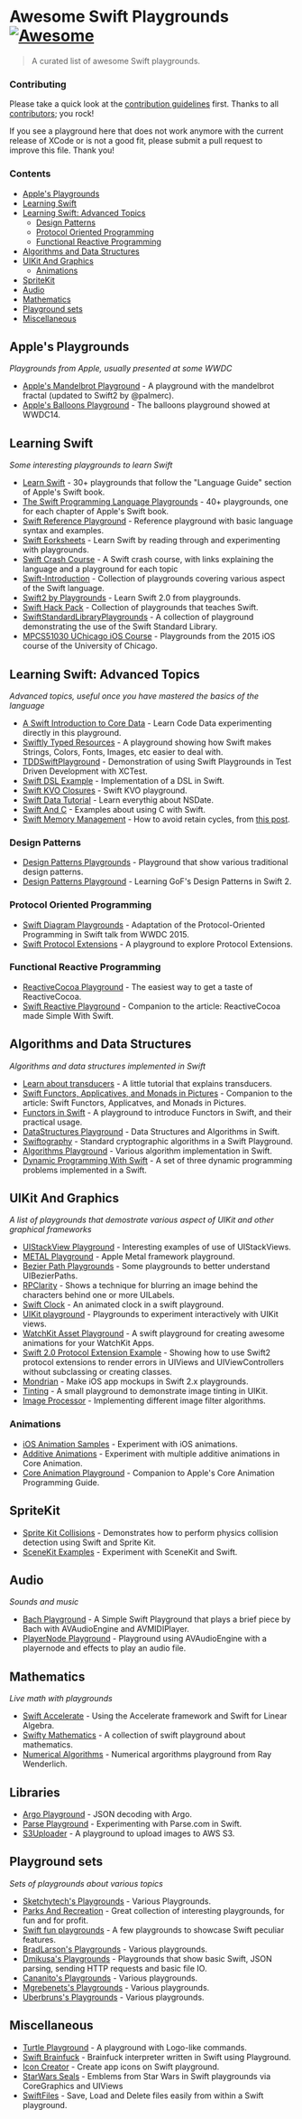 # Awesome Swift Playgrounds [![Awesome](https://cdn.rawgit.com/sindresorhus/awesome/d7305f38d29fed78fa85652e3a63e154dd8e8829/media/badge.svg)](https://github.com/sindresorhus/awesome)
> A curated list of awesome Swift playgrounds.
    
### Contributing

Please take a quick look at the [contribution guidelines](https://github.com/uraimo/awesome-swift-playgrounds/blob/master/CONTRIBUTING.md) first. Thanks to all [contributors](https://github.com/uraimo/awesome-swift-playgrounds/graphs/contributors); you rock!

If you see a playground here that does not work anymore with the current release of XCode or is not a good fit, please submit a pull request to improve this file. Thank you!

### Contents

- [Apple's Playgrounds](#apple)
- [Learning Swift](#learning)
- [Learning Swift: Advanced Topics](#advanced)
  - [Design Patterns](#pattern)
  - [Protocol Oriented Programming](#prot)
  - [Functional Reactive Programming](#frp)
- [Algorithms and Data Structures](#algos)
- [UIKit And Graphics](#uikit)
  - [Animations](#anim)
- [SpriteKit](#sprite)
- [Audio](#audio)
- [Mathematics](#math)
- [Playground sets](#sets)
- [Miscellaneous](#misc)


## Apple's Playgrounds
*Playgrounds from Apple, usually presented at some WWDC*

* [Apple's Mandelbrot Playground](https://github.com/palmerc/Mandelbrot) - A playground with the mandelbrot fractal (updated to Swift2 by @palmerc).
* [Apple's Balloons Playground](https://developer.apple.com/swift/blog/downloads/Balloons.zip) - The balloons playground showed at WWDC14.


## Learning Swift
*Some interesting playgrounds to learn Swift*

* [Learn Swift](https://github.com/nettlep/learn-swift) - 30+ playgrounds that follow the "Language Guide" section of Apple's Swift book.
* [The Swift Programming Language Playgrounds](https://github.com/danielpi/Swift-Playgrounds) - 40+ playgrounds, one for each chapter of Apple's Swift book.
* [Swift Reference Playground](https://github.com/sivragav/swift-reference-pg) - Reference playground with basic language syntax and examples.
* [Swift Eorksheets](https://github.com/austinzheng/swift-worksheets) - Learn Swift by reading through and experimenting with playgrounds.
* [Swift Crash Course](https://github.com/kefbytes/Swift_Crash_Course) - A Swift crash course, with links explaining the language and a playground for each topic
* [Swift-Introduction](https://github.com/cnoon/Swift-Introduction) - Collection of playgrounds covering various aspect of the Swift language.
* [Swift2 by Playgrounds](https://github.com/developerY/Swift2_Playgrounds) - Learn Swift 2.0 from playgrounds.
* [Swift Hack Pack](https://github.com/GuildSA/SwiftHackPack) - Collection of playgrounds that teaches Swift.
* [SwiftStandardLibraryPlaygrounds](https://github.com/iosdevzone/SwiftStandardLibraryPlaygrounds) - A collection of playground demonstrating the use of the Swift Standard Library.
* [MPCS51030 UChicago iOS Course](https://github.com/uchicago-mobi/MPCS51032-2015-Spring-Playgrounds) - Playgrounds from the 2015 iOS course of the University of Chicago.

## Learning Swift: Advanced Topics
*Advanced topics, useful once you have mastered the basics of the language*

* [A Swift Introduction to Core Data](https://github.com/andyshep/CoreDataPlayground) - Learn Code Data experimenting directly in this playground.
* [Swiftly Typed Resources](https://github.com/jstart/Swiftly-Typed-Resources) - A playground showing how Swift makes Strings, Colors, Fonts, Images, etc easier to deal with.
* [TDDSwiftPlayground](https://github.com/sshrpe/TDDSwiftPlayground) - Demonstration of using Swift Playgrounds in Test Driven Development with XCTest.
* [Swift DSL Example](https://github.com/cfdrake/swift-dsl-example) - Implementation of a DSL in Swift.
* [Swift KVO Closures](https://github.com/rectalogic/KVOPlayground) - Swift KVO playground.
* [Swift Data Tutorial](https://github.com/liuyubobobo/Swift-Date-Tutorial) - Learn everythig about NSDate.
* [Swift And C](https://github.com/MacMark/SwiftAndC) - Examples about using C with Swift.
* [Swift Memory Management](https://github.com/ndethore/swift-memory-management) - How to avoid retain cycles, from [this post](http://detho.re/2016/01/21/writing-memory-efficient-swift-code/).

### Design Patterns

* [Design Patterns Playgrounds](https://github.com/ihrd/Design-Patterns-Playground) - Playground that show various traditional design patterns.
* [Design Patterns Playground](https://github.com/edopelawi/DesignPatternsPlayground) - Learning GoF's Design Patterns in Swift 2.
 
### Protocol Oriented Programming

* [Swift Diagram Playgrounds](https://github.com/alskipp/Swift-Diagram-Playgrounds) - Adaptation of the Protocol-Oriented Programming in Swift talk from WWDC 2015.
* [Swift Protocol Extensions](https://github.com/davidahouse/SwiftProtocolExtensions) - A playground to explore Protocol Extensions.

### Functional Reactive Programming

* [ReactiveCocoa Playground](https://github.com/nikita-leonov/ReactiveCocoaPlayground) - The easiest way to get a taste of ReactiveCocoa.
* [Swift Reactive Playground](https://github.com/ColinEberhardt/SwiftReactivePlayground) - Companion to the article: ReactiveCocoa made Simple With Swift.

## Algorithms and Data Structures
*Algorithms and data structures implemented in Swift*

* [Learn about transducers](https://github.com/mbrandonw/learn-transducers-playground) - A little tutorial that explains transducers.
* [Swift Functors, Applicatives, and Monads in Pictures](https://github.com/mokacoding/Swift-Functors-Applicative-Monads-In-Pictures-Playground) - Companion to the article: Swift Functors, Applicatves, and Monads in Pictures.
* [Functors in Swift](https://github.com/mokagio/Swift-Functor-Introduction-Playground) - A playground to introduce Functors in Swift, and their practical usage.
* [DataStructures Playground](https://github.com/oliverfoggin/DataStructuresPlayground) - Data Structures and Algorithms in Swift.
* [Swiftography](https://github.com/sketchytech/Swiftography) - Standard cryptographic algorithms in a Swift Playground.
* [Algorithms Playground](https://github.com/ashokgelal/AlgorithmsPlayground) - Various algorithm implementation in Swift.
* [Dynamic Programming With Swift](https://github.com/evansjohnson/DynamicProgrammingWithSwift) - A set of three dynamic programming problems implemented in a Swift.

 
## UIKit And Graphics
*A list of playgrounds that demostrate various aspect of UIKit and other graphical frameworks*

* [UIStackView Playground](https://github.com/dasdom/UIStackViewPlayground) - Interesting examples of use of UIStackViews.                                                    
* [METAL Playground](https://github.com/haawa799/METAL_Playground) - Apple Metal framework playground.
* [Bezier Path Playgrounds](https://github.com/DigitalLeaves/BezierPathPlaygrounds) - Some playgrounds to better understand UIBezierPaths.
* [RPClarity](https://github.com/RobotsAndPencils/RPClarity) - Shows a technique for blurring an image behind the characters behind one or more UILabels.
* [Swift Clock](https://github.com/nickoneill/swiftclock) - An animated clock in a swift playground.
* [UIKit playground](https://github.com/ralfebert/uikit-playground) - Playgrounds to experiment interactively with UIKit views.
* [WatchKit Asset Playground](https://github.com/cwimberger/WatchKitAssetPlayground) - A swift playground for creating awesome animations for your WatchKit Apps.
* [Swift 2.0 Protocol Extension Example](https://github.com/jhurray/Swift2-Protocol-Extension-Example) - Showing how to use Swift2 protocol extensions to render errors in UIViews and UIViewControllers without subclassing or creating classes.
* [Mondrian](https://github.com/timbellay/Mondrian) - Make iOS app mockups in Swift 2.x playgrounds.
* [Tinting](https://github.com/Jesse-calkin/tinting) - A small playground to demonstrate image tinting in UIKit.
* [Image Processor](https://github.com/mortenbrudvik/ImageProcessor) - Implementing different image filter algorithms.

### Animations

* [iOS Animation Samples](https://github.com/JakeLin/iOSAnimationSample) - Experiment with iOS animations.
* [Additive Animations](https://github.com/d-ronnqvist/Additive-Animations-Playground) - Experiment with multiple additive animations in Core Animation.
* [Core Animation Playground](https://github.com/knightsc/CoreAnimationPlayground) - Companion to Apple's Core Animation Programming Guide.

## SpriteKit

* [Sprite Kit Collisions](https://github.com/jaredmpayne/Sprite-Kit-Collisions-Playground) - Demonstrates how to perform physics collision detection using Swift and Sprite Kit.
* [SceneKit Examples](https://github.com/UCh/swift-scene-kit-playgrounds) - Experiment with SceneKit and Swift.

## Audio
*Sounds and music*

* [Bach Playground](https://github.com/dreamwieber/BachPlayground) - A Simple Swift Playground that plays a brief piece by Bach with AVAudioEngine and AVMIDIPlayer.
* [PlayerNode Playground](https://github.com/genedelisa/PlayerNodePlayground) - Playground using AVAudioEngine with a playernode and effects to play an audio file.

## Mathematics
*Live math with playgrounds*

* [Swift Accelerate](https://github.com/haginile/SwiftAccelerate) - Using the Accelerate framework and Swift for Linear Algebra.
* [Swifty Mathematics](https://github.com/DylanModesitt/swiftyMathematics) - A collection of swift playground about mathematics.
* [Numerical Algorithms](http://www.raywenderlich.com/99559/numeric-algorithms-using-playgrounds) - Numerical argorithms playground from Ray Wenderlich.

## Libraries

* [Argo Playground](https://github.com/renrawnalon/ArgoPlayground) - JSON decoding with Argo.
* [Parse Playground](https://github.com/ultrasaurus/ParsePlayground) - Experimenting with Parse.com in Swift.
* [S3Uploader](https://github.com/djromero/S3UploaderPlayground) - A playground to upload images to AWS S3.

## Playground sets
*Sets of playgrounds about various topics*

* [Sketchytech's Playgrounds](https://github.com/sketchytech/SwiftPlaygrounds) - Various Playgrounds.
* [Parks And Recreation](https://github.com/zwaldowski/ParksAndRecreation) - Great collection of interesting playgrounds, for fun and for profit.
* [Swift fun playgrounds](https://github.com/madbat/Swift-fun-playgrounds) - A few playgrounds to showcase Swift peculiar features.
* [BradLarson's Playgrounds](https://github.com/BradLarson/PersonalSwiftPlaygrounds) - Various playgrounds.
* [Dmikusa's Playgrounds](https://github.com/dmikusa/swift_playgrounds) - Playgrounds that show basic Swift, JSON parsing, sending HTTP requests and basic file IO.
* [Cananito's Playgrounds](https://github.com/Cananito/Playgrounds) - Various playgrounds.
* [Mgrebenets's Playgrounds](https://github.com/mgrebenets/playgrounds) - Various playgrounds.
* [Uberbruns's Playgrounds](https://github.com/uberbruns/SwiftPlayground) - Various playgrounds.

## Miscellaneous

* [Turtle Playground](https://github.com/dimsumthinking/TurtlePlayground) - A playground with Logo-like commands.
* [Swift Brainfuck](https://github.com/xavieryao/Swift-Brainfuck) - Brainfuck interpreter written in Swift using Playground.
* [Icon Creator](https://github.com/tnantoka/IconCreator) - Create app icons on Swift playground.
* [StarWars Seals](https://github.com/jconkin/StarWarsSeals) - Emblems from Star Wars in Swift playgrounds via CoreGraphics and UIViews
* [SwiftFiles](https://github.com/sketchytech/SwiftFiles) - Save, Load and Delete files easily from within a Swift playground.

